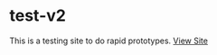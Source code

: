 # test-v2
This is a testing site to do rapid prototypes. 
[View Site](https://hannashibata.github.io/test-v2/index.html)
